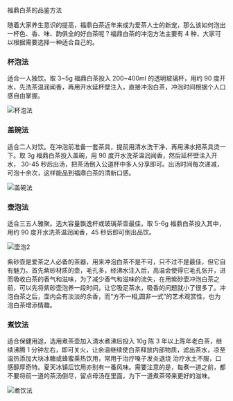 福鼎白茶的品鉴方法

随着大家养生意识的提高，福鼎白茶近年来成为爱茶人士的新宠，那么该如何泡出一杯色、香、味、韵俱全的好白茶呢？福鼎白茶的冲泡方法主要有 4 种，大家可以根据需要选择一种适合自己的。

### 杯泡法

适合一人独饮。取 3~5g 福鼎白茶投入 200~400ml 的透明玻璃杯，用约 90 度开水，先洗茶温润闻香，再用开水延杯壁注入，直接冲泡白茶，冲泡时间根据个人口感自由掌握。

![杯泡法](http://cdn.chuyunt.com/uPic/杯泡法.jpg)

### 盖碗法

适合二人对饮。在冲泡前准备一套茶具，提前用清水洗干净，再用沸水把茶具烫一下。取 3g 福鼎白茶投入盖碗，用 90 度开水洗茶温润闻香，然后延杯壁注入开水， 30-45 秒后出汤，把茶汤倒入公道杯中多人分享即可。出汤时间每次递减，可泡十余次，这样能品到福鼎白茶的清新口感。

![盖碗法](http://cdn.chuyunt.com/uPic/盖碗法.jpg)

### 壶泡法

适合三五人雅聚。选大容量飘逸杯或玻璃茶壶最佳，取 5-6g 福鼎白茶投入其中，用约 90 度开水洗茶温润闻香，45 秒后即可倒出品饮。

![壶泡2](http://cdn.chuyunt.com/uPic/壶泡2.jpeg)

紫砂壶是爱茶之人必备的茶器，用来冲泡白茶不是不可，只不过不是最佳，但它自有魅力。首先紫砂材质的壶，毛孔多，经沸水注入后，高温会使得它毛孔张开，进而吸收白茶的香气和滋味，为了减少香气和滋味的流失，在用紫砂壶冲泡白茶之前，可以先将紫砂壶泡养一段时间，让它吸足茶水，吸香的问题就小了很多了。冲泡白茶之后，壶内会有淡淡的余香，而“方不一相,圆非一式”的艺术观赏性，也为泡白茶增添情趣。

### 煮饮法

适合保健用途，选用煮茶壶加入清水煮沸后投入 10g 陈 3 年以上陈年老白茶，继续沸腾 1 分钟左右，即可关火，让余温继续使白茶释放内部物质，滤出茶水，凉至温热添加大块冰糖或蜂蜜乘热饮用，常用于治疗嗓子发炎退烧 治疗水土不服，口感醇厚奇特。夏天冰镇后饮用亦别有一番风味。需要注意的是，每煮一道之前，都不要将前一道的茶汤倒尽，留点母汤在里面，为下一道煮茶带来更好的滋味。

![煮饮法](http://cdn.chuyunt.com/uPic/煮饮法.jpeg)
